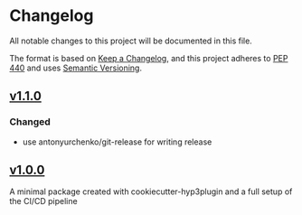 # Changelog

All notable changes to this project will be documented in this file.

The format is based on [Keep a Changelog](https://keepachangelog.com/en/1.0.0/),
and this project adheres to [PEP 440](https://www.python.org/dev/peps/pep-0440/) 
and uses [Semantic Versioning](https://semver.org/spec/v2.0.0.html).

## [v1.1.0](https://github.com/asfadmin/hyp3-ci/compare/v1.0.0...v1.1.0)

### Changed
* use antonyurchenko/git-release for writing release

## [v1.0.0](https://github.com/asfadmin/hyp3-ci/compare/v0.0.0...v1.0.0)

A minimal package created with cookiecutter-hyp3plugin and a full setup of the CI/CD pipeline

